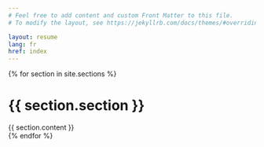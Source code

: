 ```yaml
---
# Feel free to add content and custom Front Matter to this file.
# To modify the layout, see https://jekyllrb.com/docs/themes/#overriding-theme-defaults

layout: resume
lang: fr
href: index
---
```


{% for section in site.sections %}
  <h1>{{ section.section }}</h1>
  <div>{{ section.content }}</div>
{% endfor %}
